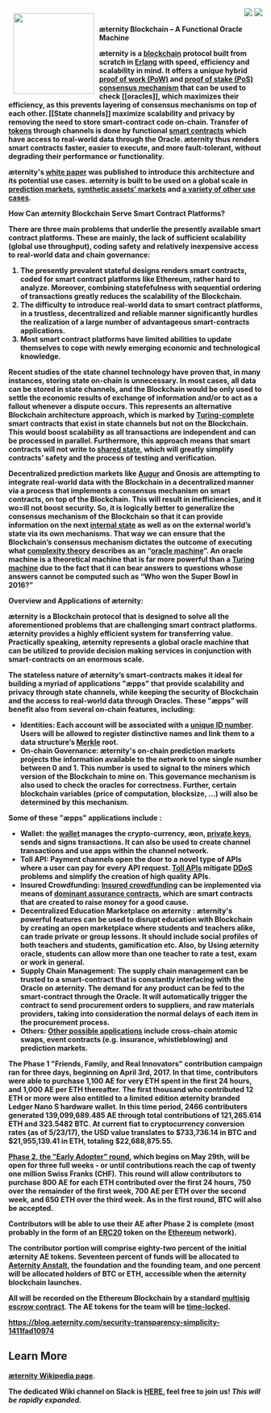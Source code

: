 <a href="http://www.aeternity.com/"><img width="160px" src="http://www.aeternity.com/user/themes/aeon/img/aeternity_logo.png" align="left" hspace="10" vspace="10"></a>

<p align = right><a target="_blank" href="https://twitter.com/intent/tweet?original_referer=https%3A%2F%2Fabout.twitter.com%2Fresources%2Fbuttons&text=Aeternity:%20scalable%20smart%20contracts%20interfacing%20with%20real%20world%20data&tw_p=tweetbutton&url=http%3A%2F%2Fwww.aeternity.com%2F&via=aetrnty"><img src="http://s30.postimg.org/j2q6ql27h/Tweet.png"></a>
<a target="_blank" href="https://twitter.com/aetrnty"> <img src="https://s24.postimg.org/4xcf9j8xh/Follow-_Twitter.jpg?2"></a>
</p>
<b>æternity Blockchain – A Functional Oracle Machine<p>

æternity is a [blockchain](https://en.wikipedia.org/wiki/Blockchain) protocol built from scratch in [Erlang](https://en.wikipedia.org/wiki/Erlang_(programming_language)) with speed, efficiency and scalability in mind. It offers a unique hybrid [proof of work (PoW)](https://en.wikipedia.org/wiki/Proof-of-work_system) and [proof of stake (PoS)](https://en.wikipedia.org/wiki/Proof-of-stake) [consensus mechanism](https://www.ibm.com/developerworks/cloud/library/cl-blockchain-basics-intro-bluemix-trs/) that can be used to check [[oracles]], which maximizes their efficiency, as this prevents layering of consensus mechanisms on top of each other. [[State channels]] maximize scalability and privacy by removing the need to store smart-contract code on-chain. Transfer of [tokens](http://cruiserselite.co.in/downloads/btech/materials/second%20sem/4/e-com/UNIT-3.pdf) through channels is done by functional [smart contracts](https://en.wikipedia.org/wiki/Smart_contract) which have access to real-world data through the Oracle. æternity thus renders smart contracts faster, easier to execute, and more fault-tolerant, without degrading their performance or functionality.<p>

æternity's [white paper](Whitepaper_English) was published to introduce this architecture and its potential use cases. æternity is built to be used on a global scale in [prediction markets](https://en.wikipedia.org/wiki/Prediction_market), [synthetic assets’ markets](https://syntheticassets.wordpress.com/) and [a variety of other use cases](https://github.com/aeternity/wiki/wiki/Idea-Box#use-case-ideas-for-%C3%A6ternity).<p>

<b>How Can æternity Blockchain Serve Smart Contract Platforms?<p>

There are three main problems that underlie the presently available smart contract platforms. These are mainly, the lack of sufficient scalability (global use throughput), coding safety and relatively inexpensive access to real-world data and chain governance:<p>

<ol>
<li>The presently prevalent stateful designs renders smart contracts, coded for smart contract platforms like Ethereum, rather hard to analyze. Moreover, combining statefefulness with sequential ordering of transactions greatly reduces the scalability of the Blockchain.
<li>The difficulty to introduce real-world data to smart contract platforms, in a trustless, decentralized and reliable manner significantly hurdles the realization of a large number of advantageous smart-contracts applications.
<li>Most smart contract platforms have limited abilities to update themselves to cope with newly emerging economic and technological knowledge.</ol><p>

Recent studies of the state channel technology have proven that, in many instances, storing state on-chain is unnecessary. In most cases, all data can be stored in state channels, and the Blockchain would be only used to settle the economic results of exchange of information and/or to act as a fallout whenever a dispute occurs. This represents an alternative Blockchain architecture approach, which is marked by [Turing-complete](https://en.wikipedia.org/wiki/Turing_completeness) smart contracts that exist in state channels but not on the Blockchain. This would boost scalability as all transactions are independent and can be processed in parallel. Furthermore, this approach means that smart contracts will not write to [shared state](http://wiki.c2.com/?SharedStateConcurrency), which will greatly simplify contracts’ safety and the process of testing and verification.<p>

Decentralized prediction markets like [Augur](https://en.wikipedia.org/wiki/Augur_(software)) and Gnosis are attempting to integrate real-world data with the Blockchain in a decentralized manner via a process that implements a consensus mechanism on smart contracts, on top of the Blockchain. This will result in inefficiencies, and it wo=ill not boost security. So, it is logically better to generalize the consensus mechanism of the Blockchain so that it can provide information on the next [internal state](https://www.cs.nmsu.edu/~rth/cs/cs177/map/intstate.html) as well as on the external world’s state via its own mechanisms. That way we can ensure that the Blockchain’s consensus mechanism dictates the outcome of executing what [complexity theory](https://en.wikipedia.org/wiki/Computational_complexity_theory) describes as an “[oracle machine](https://en.wikipedia.org/wiki/Oracle_machine)”. An oracle machine is a theoretical machine that is far more powerful than a [Turing machine](https://en.wikipedia.org/wiki/Turing_machine) due to the fact that it can bear answers to questions whose answers cannot be computed such as “Who won the Super Bowl in 2016?”<p>

<b>Overview and Applications of æternity:<p>

æternity is a Blockchain protocol that is designed to solve all the aforementioned problems that are challenging smart contract platforms. æternity provides a highly efficient system for transferring value. Practically speaking, æternity represents a global oracle machine that can be utilized to provide decision making services in conjunction with smart-contracts on an enormous scale.<p>

The stateless nature of æternity’s smart-contracts makes it ideal for building a myriad of applications "æpps" that provide scalability and privacy through state channels, while keeping the security of Blockchain and the access to real-world data through Oracles. 
These "æpps" will benefit also from several on-chain features, including:<p>
* Identities: Each account will be associated with a [unique ID number](https://en.wikipedia.org/wiki/Universally_unique_identifier). Users will be allowed to register distinctive names and link them to a data structure’s [Merkle](https://en.wikipedia.org/wiki/Merkle_tree) root.
* On-chain Governance: æternity's on-chain prediction markets projects the information available to the network to one single number between 0 and 1. This number is used to signal to the miners which version of the Blockchain to mine on. This governance mechanism is also used to check the oracles for correctness. Further, certain blockchain variables (price of computation, blocksize, ...) will also be determined by this mechanism.

Some of these "æpps" applications include :<p>

* Wallet: the [wallet](https://en.wikipedia.org/wiki/Wallet_(software)) manages the crypto-currency, æon, [private keys](https://en.wikipedia.org/wiki/Public-key_cryptography), sends and signs transactions. It can also be used to create channel transactions and use apps within the channel network.
* Toll API: Payment channels open the door to a novel type of APIs where a user can pay for every API request. [Toll APIs](https://en.wikipedia.org/wiki/AEternity#Toll_API) mitigate [DDoS](https://en.wikipedia.org/wiki/Distributed_denial-of-service_attacks_on_root_nameservers) problems and simplify the creation of high quality APIs.
* Insured Crowdfunding: [Insured crowdfunding](https://en.m.wikipedia.org/wiki/Equity_crowdfunding#Crowdfunding_insurance) can be implemented via means of [dominant assurance contracts](https://en.wikipedia.org/wiki/Assurance_contract#Dominant_assurance_contracts), which are smart contracts that are created to raise money for a good cause.
* Decentralized Education Marketplace on æternity : æternity's powerful features can be used to disrupt education with Blockchain by creating an open marketplace where students and teachers alike, can trade private or group lessons. It should include social profiles of both teachers and students, gamification etc. Also, by Using æternity oracle, students can allow more than one teacher to rate a test, exam or work in general.
* Supply Chain Management: The supply chain management can be trusted to a smart-contract that is constantly interfacing with the Oracle on æternity. The demand for any product can be fed to the smart-contract through the Oracle. It will automatically trigger the contract to send procurement orders to suppliers, and raw materials providers, taking into consideration the normal delays of each item in the procurement process.
* Others: [Other possible applications](https://github.com/aeternity/wiki/wiki/Idea-Box#decentralized-education-marketplace-on-%C3%A6ternity) include cross-chain atomic swaps, event contracts (e.g. insurance, whistleblowing) and prediction markets. 

The Phase 1 "Friends, Family, and Real Innovators" contribution campaign ran for three days, beginning on April 3rd, 2017. In that time, contributors were able to purchase 1,100 AE for very ETH spent in the first 24 hours, and 1,000 AE per ETH thereafter. The first thousand who contributed 12 ETH or more were also entitled to a limited edition æternity branded Ledger Nano S hardware wallet. In this time period, 2466 contributers generated 139,099,689.485 AE through total contributions of 121,265.614 ETH and 323.5482 BTC. At current fiat to cryptocurrency conversion rates (as of 5/23/17), the USD value translates to $733,736.14 in BTC and $21,955,139.41 in ETH, totaling $22,688,875.55.

[Phase 2, the "Early Adopter" round](https://wallet.aeternity.com/), which begins on May 29th, will be open for three full weeks - or until contributions reach the cap of twenty one million Swiss Franks (CHF). This round will allow contributors to purchase 800 AE for each ETH contributed over the first 24 hours, 750 over the remainder of the first week, 700 AE per ETH over the second week, and 650 ETH over the third week. As in the first round, BTC will also be accepted.

Contributors will be able to use their AE after Phase 2 is complete (most probably in the form of an [ERC20](https://theethereum.wiki/w/index.php/ERC20_Token_Standard) token on the [Ethereum](https://en.wikipedia.org/wiki/Ethereum) network).

The contributor portion will comprise eighty-two percent of the initial æternity AE tokens. Seventeen percent of funds will be allocated to [Aeternity Anstalt](http://kundmachungen.li/AktuellsteNeugr%C3%BCndungen/Details?nr=FL00025283581&Firma=AETERNITY+ANSTALT&ort=Triesen&datum=11.11.2016), the foundation and the founding team, and one percent will be allocated holders of BTC or ETH, accessible when the æternity blockchain launches. 

All will be recorded on the Ethereum Blockchain by a standard [multisig escrow contract](https://en.wikipedia.org/wiki/Multisignature). The AE tokens for the team will be [time-locked](https://www.ethereum.org/dao#time-locked-multisig).

https://blog.aeternity.com/security-transparency-simplicity-1411fad10974

## Learn More
[æternity Wikipedia page](https://en.wikipedia.org/wiki/AEternity).

The dedicated Wiki channel on Slack is [HERE](https://pacific-beach-20900.herokuapp.com/), feel free to join us!
_This will be rapidly expanded._

[Whitepaper_English]: Whitepaper_English
[Whitepaper_Korean ]: Whitepaper_Korean
[Whitepaper_Indonesia]: Whitepaper_Indonesia
[Whitepaper_Chinese]: Whitepaper_Chinese
[Whitepaper_Russian]: Whitepaper_Russian
[Whitepaper_Español]: Whitepaper_Español
[Whitepaper_Japanese]: Whitepaper_Japanese